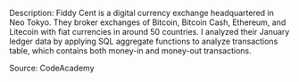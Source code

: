 Description: Fiddy Cent is a digital currency exchange headquartered in Neo Tokyo. They broker exchanges of Bitcoin, Bitcoin Cash, Ethereum, and Litecoin with fiat currencies in around 50 countries.
I analyzed their January ledger data by applying SQL aggregate functions to analyze transactions table, which contains both money-in and money-out transactions.

Source: 
CodeAcademy 
